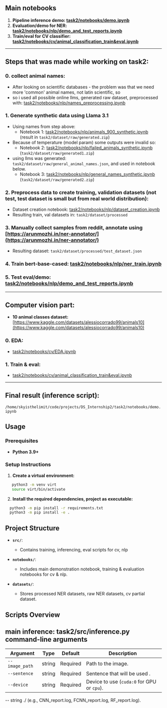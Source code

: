 ## Main notebooks

1. **Pipeline inference demo: [task2/notebooks/demo.ipynb](task2/notebooks/demo.ipynb)**
1. **Evaluation/demo for NER: [task2/notebooks/nlp/demo_and_test_reports.ipynb](task2/notebooks/nlp/demo_and_test_reports.ipynb)**
1. **Train/eval for CV classifier: [task2/notebooks/cv/animal_classification_train&eval.ipynb](task2/notebooks/cv/animal_classification_train&eval.ipynb)**

---

## Steps that was made while working on task2:

### 0. collect animal names:
- After looking on scientific databases - the problem was that we need more 'common' animal names, not latin scientific, so
- so i used all possible online llms, generated raw dataset, preprocessed with: [task2/notebooks/nlp/names_preprocessing.ipynb](task2/notebooks/nlp/names_preprocessing.ipynb)

### 1. Generate synthetic data using Llama 3.1
- Using names from step above:
  - Notebook 1: [task2/notebooks/nlp/animals_900_synthetic.ipynb](task2/notebooks/nlp/animals_900_synthetic.ipynb) (result in `task2/dataset/raw/generated.zip`)
- Because of temperature (model param) some outputs were invalid so:
  - Notebook 2: [task2/notebooks/nlp/failed_animals_synthetic.ipynb](task2/notebooks/nlp/failed_animals_synthetic.ipynb) (`task2/dataset/raw/generated1.zip`)
- using llms was generated: `task2/dataset/raw/general_animal_names.json`, and used in notebook below.
  - Notebook 3: [task2/notebooks/nlp/general_names_synthetic.ipynb](task2/notebooks/nlp/general_names_synthetic.ipynb) (`task2/dataset/raw/generated2.zip`)

### 2. Preprocess data to create training, validation datasets (not test, test dataset is small but from real world distribution):
- Dataset creation notebook: [task2/notebooks/nlp/dataset_creation.ipynb](task2/notebooks/nlp/dataset_creation.ipynb)
- Resulting train, val datasets in: `task2/dataset/processed`

### 3. Manually collect samples from reddit, annotate using [https://arunmozhi.in/ner-annotator/](https://arunmozhi.in/ner-annotator/)
- Resulting dataset: `task2/dataset/processed/test_dataset.json`

### 4. Train bert-base-cased: [task2/notebooks/nlp/ner_train.ipynb](task2/notebooks/nlp/ner_train.ipynb)

### 5. Test eval/demo: [task2/notebooks/nlp/demo_and_test_reports.ipynb](task2/notebooks/nlp/demo_and_test_reports.ipynb)

---

## Computer vision part:

- **10 animal classes dataset:** [https://www.kaggle.com/datasets/alessiocorrado99/animals10](https://www.kaggle.com/datasets/alessiocorrado99/animals10)

### 0. EDA:
- [task2/notebooks/cv/EDA.ipynb](task2/notebooks/cv/EDA.ipynb)

### 1. Train & eval:
- [task2/notebooks/cv/animal_classification_train&eval.ipynb](task2/notebooks/cv/animal_classification_train&eval.ipynb)

---

## Final result (inference script):

`/home/skyisthelimit/code/projects/DS_Internship2/task2/notebooks/demo.ipynb`

## Usage

### Prerequisites
- **Python 3.9+**

### Setup Instructions
1. **Create a virtual environment:**
```bash
   python3 -m venv virt
   source virt/bin/activate
```

2. **Install the required dependencies, project as executable:**
```bash
  python3 -m pip install -r requirements.txt
  python3 -m pip install -e .
```

## Project Structure

- **`src/`**:
  - Contains training, inferencing, eval scripts for cv, nlp

- **`notebooks/`**:
  - Includes main demonstration notebook, training & evaluation notebooks for cv & nlp.

- **`datasets/`**:
  - Stores processed NER datasets, raw NER datasets, cv partial dataset.


## Scripts Overview

## main inference: task2/src/inference.py command-line arguments
| Argument             | Type   | Default       | Description                                               |
|----------------------|--------|---------------|-----------------------------------------------------------|
| `--image_path`       | string | Required      | Path to the image.                                        |
| `--sentence`         | string | Required      | Sentence that will be used        .                       |
| `--device`           | string | Required      | Device to use (`cuda:0` for GPU or `cpu`).                |
--	string	./	 (e.g., CNN_report.log, FCNN_report.log, RF_report.log).
